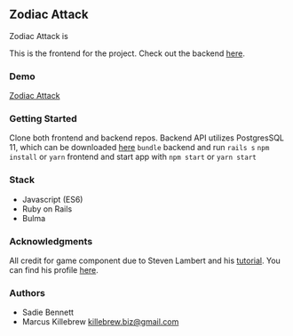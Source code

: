 ## Zodiac Attack

Zodiac Attack is 

This is the frontend for the project. Check out the backend [here](https://github.com/mnkillebr/astro-backend/ "Zodiac Attack Backend").

### Demo
[Zodiac Attack](https://youtu.be/AoTaYQfLY7k)

### Getting Started

Clone both frontend and backend repos. 
Backend API utilizes PostgresSQL 11, which can be downloaded [here](https://www.postgresql.org/)
`bundle` backend and run `rails s`
`npm install` or `yarn` frontend and start app with `npm start` or `yarn start`

### Stack

* Javascript (ES6)
* Ruby on Rails
* Bulma

### Acknowledgments
All credit for game component due to Steven Lambert and his [tutorial](http://blog.sklambert.com/galaxian-html5-game/ "Galaxian Space Shooter"). You can find his profile [here](https://github.com/straker).

### Authors
* Sadie Bennett
* Marcus Killebrew [killebrew.biz@gmail.com](mailto:killebrew.biz@gmail.com)



